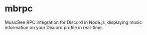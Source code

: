 # mbrpc
 MusicBee RPC integration for Discord in Node.js, displaying music information on your Discord profile in real-time.
